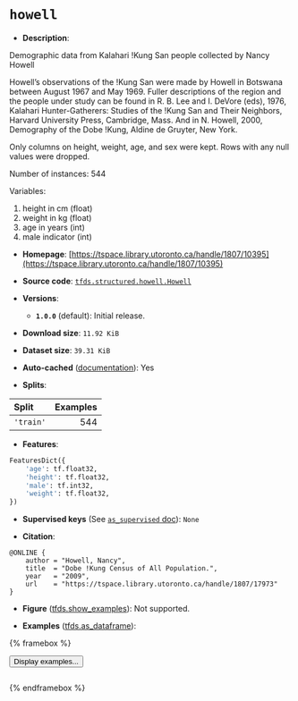 <div itemscope itemtype="http://schema.org/Dataset">
  <div itemscope itemprop="includedInDataCatalog" itemtype="http://schema.org/DataCatalog">
    <meta itemprop="name" content="TensorFlow Datasets" />
  </div>
  <meta itemprop="name" content="howell" />
  <meta itemprop="description" content="Demographic data from Kalahari !Kung San people collected by Nancy Howell&#10;&#10;Howell’s observations of the !Kung San were made by Howell in Botswana between&#10;August 1967 and May 1969. Fuller descriptions of the region and the people&#10;under study can be found in R. B. Lee and I. DeVore (eds), 1976, Kalahari&#10;Hunter-Gatherers: Studies of the !Kung San and Their Neighbors, Harvard&#10;University Press, Cambridge, Mass. And in N. Howell, 2000, Demography of the&#10;Dobe !Kung, Aldine de Gruyter, New York.&#10;&#10;Only columns on height, weight, age, and sex were kept. Rows with any&#10;null values were dropped.&#10;&#10;Number of instances: 544&#10;&#10;Variables:&#10;&#10;1. height in cm   (float)&#10;2. weight in kg   (float)&#10;3. age in years   (int)&#10;4. male indicator (int)&#10;&#10;To use this dataset:&#10;&#10;```python&#10;import tensorflow_datasets as tfds&#10;&#10;ds = tfds.load(&#x27;howell&#x27;, split=&#x27;train&#x27;)&#10;for ex in ds.take(4):&#10;  print(ex)&#10;```&#10;&#10;See [the guide](https://www.tensorflow.org/datasets/overview) for more&#10;informations on [tensorflow_datasets](https://www.tensorflow.org/datasets).&#10;&#10;" />
  <meta itemprop="url" content="https://www.tensorflow.org/datasets/catalog/howell" />
  <meta itemprop="sameAs" content="https://tspace.library.utoronto.ca/handle/1807/10395" />
  <meta itemprop="citation" content="@ONLINE {&#10;    author = &quot;Howell, Nancy&quot;,&#10;    title  = &quot;Dobe !Kung Census of All Population.&quot;,&#10;    year   = &quot;2009&quot;,&#10;    url    = &quot;https://tspace.library.utoronto.ca/handle/1807/17973&quot;&#10;}" />
</div>

# `howell`

*   **Description**:

Demographic data from Kalahari !Kung San people collected by Nancy Howell

Howell’s observations of the !Kung San were made by Howell in Botswana between
August 1967 and May 1969. Fuller descriptions of the region and the people under
study can be found in R. B. Lee and I. DeVore (eds), 1976, Kalahari
Hunter-Gatherers: Studies of the !Kung San and Their Neighbors, Harvard
University Press, Cambridge, Mass. And in N. Howell, 2000, Demography of the
Dobe !Kung, Aldine de Gruyter, New York.

Only columns on height, weight, age, and sex were kept. Rows with any null
values were dropped.

Number of instances: 544

Variables:

1.  height in cm (float)
2.  weight in kg (float)
3.  age in years (int)
4.  male indicator (int)

*   **Homepage**:
    [https://tspace.library.utoronto.ca/handle/1807/10395](https://tspace.library.utoronto.ca/handle/1807/10395)

*   **Source code**:
    [`tfds.structured.howell.Howell`](https://github.com/tensorflow/datasets/tree/master/tensorflow_datasets/structured/howell/howell.py)

*   **Versions**:

    *   **`1.0.0`** (default): Initial release.

*   **Download size**: `11.92 KiB`

*   **Dataset size**: `39.31 KiB`

*   **Auto-cached**
    ([documentation](https://www.tensorflow.org/datasets/performances#auto-caching)):
    Yes

*   **Splits**:

Split     | Examples
:-------- | -------:
`'train'` | 544

*   **Features**:

```python
FeaturesDict({
    'age': tf.float32,
    'height': tf.float32,
    'male': tf.int32,
    'weight': tf.float32,
})
```

*   **Supervised keys** (See
    [`as_supervised` doc](https://www.tensorflow.org/datasets/api_docs/python/tfds/load#args)):
    `None`

*   **Citation**:

```
@ONLINE {
    author = "Howell, Nancy",
    title  = "Dobe !Kung Census of All Population.",
    year   = "2009",
    url    = "https://tspace.library.utoronto.ca/handle/1807/17973"
}
```

*   **Figure**
    ([tfds.show_examples](https://www.tensorflow.org/datasets/api_docs/python/tfds/visualization/show_examples)):
    Not supported.

*   **Examples**
    ([tfds.as_dataframe](https://www.tensorflow.org/datasets/api_docs/python/tfds/as_dataframe)):

<!-- mdformat off(HTML should not be auto-formatted) -->

{% framebox %}

<button id="displaydataframe">Display examples...</button>
<div id="dataframecontent" style="overflow-x:scroll"></div>
<script src="https://www.gstatic.com/external_hosted/jquery2.min.js"></script>
<script>
var url = "https://storage.googleapis.com/tfds-data/visualization/dataframe/howell-1.0.0.html";
$(document).ready(() => {
  $("#displaydataframe").click((event) => {
    // Disable the button after clicking (dataframe loaded only once).
    $("#displaydataframe").prop("disabled", true);

    // Pre-fetch and display the content
    $.get(url, (data) => {
      $("#dataframecontent").html(data);
    }).fail(() => {
      $("#dataframecontent").html(
        'Error loading examples. If the error persist, please open '
        + 'a new issue.'
      );
    });
  });
});
</script>

{% endframebox %}

<!-- mdformat on -->